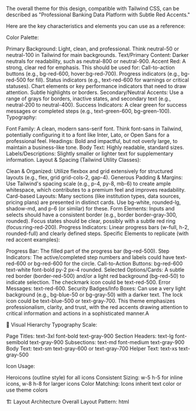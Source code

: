 The overall theme for this design, compatible with Tailwind CSS, can be described as "Professional Banking Data Platform with Subtle Red Accents."

Here are the key characteristics and elements you can use as a reference:

Color Palette:

Primary Background: Light, clean, and professional. Think neutral-50 or neutral-100 in Tailwind for main backgrounds.
Text/Primary Content: Darker neutrals for readability, such as neutral-800 or neutral-900.
Accent Red: A strong, clear red for emphasis. This should be used for:
Call-to-action buttons (e.g., bg-red-600, hover:bg-red-700).
Progress indicators (e.g., bg-red-500 for fill).
Status indicators (e.g., text-red-600 for warnings or critical statuses).
Chart elements or key performance indicators that need to draw attention.
Subtle highlights or borders.
Secondary/Neutral Accents: Use a range of grays for borders, inactive states, and secondary text (e.g., neutral-200 to neutral-400).
Success Indicators: A clear green for success messages or completed steps (e.g., text-green-600, bg-green-100).
Typography:

Font Family: A clean, modern sans-serif font. Think font-sans in Tailwind, potentially configuring it to a font like Inter, Lato, or Open Sans for a professional feel.
Headings: Bold and impactful, but not overly large, to maintain a business-like tone.
Body Text: Highly readable, standard sizes.
Labels/Descriptions: Slightly smaller or lighter text for supplementary information.
Layout & Spacing (Tailwind Utility Classes):

Clean & Organized: Utilize flexbox and grid extensively for structured layouts (e.g., flex, grid grid-cols-2, gap-4).
Generous Padding & Margins: Use Tailwind's spacing scale (e.g., p-4, py-8, mb-6) to create ample whitespace, which contributes to a premium feel and improves readability.
Card-based Layouts: Many sections (like institution types, data sources, pricing plans) are presented in distinct cards. Use bg-white, rounded-lg, shadow-md, and p-6 (or similar) for these.
Form Elements:
Inputs and selects should have a consistent border (e.g., border border-gray-300, rounded).
Focus states should be clear, possibly with a subtle red ring (focus:ring-red-200).
Progress Indicators: Linear progress bars (w-full, h-2, rounded-full) and clearly defined steps.
Specific Elements to replicate (with red accent examples):

Progress Bar: The filled part of the progress bar (bg-red-500).
Step Indicators: The active/completed step numbers and labels could have text-red-600 or bg-red-600 for the circle.
Call-to-Action Buttons: bg-red-600 text-white font-bold py-2 px-4 rounded.
Selected Options/Cards: A subtle red border (border-red-500) and/or a light red background (bg-red-50) to indicate selection. The checkmark icon could be text-red-500.
Error Messages: text-red-600.
Security Badges/Info Boxes: Can use a very light background (e.g., bg-blue-50 or bg-gray-50) with a darker text. The lock icon could be text-blue-500 or text-gray-700.
This theme emphasizes professionalism, clarity, and trust, with the red accents drawing attention to critical information and actions in a sophisticated manner.A


🎨 Visual Hierarchy
Typography Scale:

Page Titles: text-3xl font-bold text-gray-900
Section Headers: text-lg font-semibold text-gray-900
Subsections: text-md font-medium text-gray-900
Body Text: text-sm text-gray-600 or text-gray-700
Helper Text: text-xs text-gray-500

Icon Usage:

Heroicons (outline style) for all icons
Consistent Sizing: w-5 h-5 for inline icons, w-8 h-8 for larger icons
Color Matching: Icons inherit text color or use theme colors


🏗️ Layout Architecture
Overall Layout Pattern:
html<body class="bg-gray-50">
  <!-- Navigation (Fixed Header) -->
  <nav class="bg-white shadow-sm border-b">
    <!-- Max-width container with horizontal navigation -->
  </nav>
  
  <!-- Main Content Container -->
  <div class="max-w-[4xl-7xl] mx-auto py-6 sm:px-6 lg:px-8">
    <!-- Breadcrumb Navigation -->
    <!-- Page Header -->
    <!-- Content Sections -->
    <!-- Action Buttons -->
  </div>
</body>